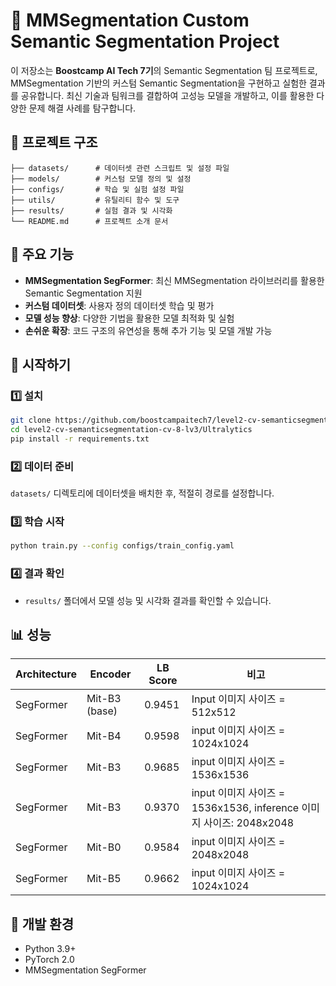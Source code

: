 # 🚀 MMSegmentation Custom Semantic Segmentation Project

이 저장소는 **Boostcamp AI Tech 7기**의 Semantic Segmentation 팀 프로젝트로, MMSegmentation 기반의 커스텀 Semantic Segmentation을 구현하고 실험한 결과를 공유합니다.
최신 기술과 팀워크를 결합하여 고성능 모델을 개발하고, 이를 활용한 다양한 문제 해결 사례를 탐구합니다.

## 📂 프로젝트 구조
```
├── datasets/      # 데이터셋 관련 스크립트 및 설정 파일
├── models/        # 커스텀 모델 정의 및 설정
├── configs/       # 학습 및 실험 설정 파일
├── utils/         # 유틸리티 함수 및 도구
├── results/       # 실험 결과 및 시각화
└── README.md      # 프로젝트 소개 문서
```

## 🌟 주요 기능
- **MMSegmentation SegFormer**: 최신 MMSegmentation 라이브러리를 활용한 Semantic Segmentation 지원
- **커스텀 데이터셋**: 사용자 정의 데이터셋 학습 및 평가
- **모델 성능 향상**: 다양한 기법을 활용한 모델 최적화 및 실험
- **손쉬운 확장**: 코드 구조의 유연성을 통해 추가 기능 및 모델 개발 가능

## 🚀 시작하기

### 1️⃣ 설치
```bash
git clone https://github.com/boostcampaitech7/level2-cv-semanticsegmentation-cv-8-lv3.git
cd level2-cv-semanticsegmentation-cv-8-lv3/Ultralytics
pip install -r requirements.txt
```

### 2️⃣ 데이터 준비
`datasets/` 디렉토리에 데이터셋을 배치한 후, 적절히 경로를 설정합니다.

### 3️⃣ 학습 시작
```bash
python train.py --config configs/train_config.yaml
```

### 4️⃣ 결과 확인
- `results/` 폴더에서 모델 성능 및 시각화 결과를 확인할 수 있습니다.

## 📊 성능
| Architecture               | Encoder      | LB Score   | 비고                     |
|--------------------|--------------|--------|--------------------------|
| SegFormer    | Mit-B3 (base) | 0.9451  | Input 이미지 사이즈 = 512x512               |
| SegFormer    | Mit-B4 | 0.9598 | input 이미지 사이즈 = 1024x1024          |
| SegFormer    | Mit-B3  | 0.9685 | input 이미지 사이즈 = 1536x1536              |
| SegFormer    | Mit-B3  | 0.9370 | input 이미지 사이즈 = 1536x1536, inference 이미지 사이즈: 2048x2048                |
| SegFormer    | Mit-B0  | 0.9584  | input 이미지 사이즈 = 2048x2048               |
| SegFormer    | Mit-B5  | 0.9662  | input 이미지 사이즈 = 1024x1024               |


## 🔧 개발 환경
- Python 3.9+
- PyTorch 2.0
- MMSegmentation SegFormer
